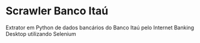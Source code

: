 # Scrawler Banco Itaú
Extrator em Python de dados bancários do Banco Itaú pelo Internet Banking Desktop utilizando Selenium